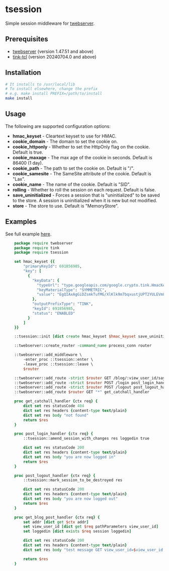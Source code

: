 # tsession

Simple session middleware for [twebserver](https://github.com/jerily/twebserver).

## Prerequisites

- [twebserver](https://github.com/jerily/twebserver) (version 1.47.51 and above)
- [tink-tcl](https://github.com/jerily/tink-tcl) (version 20240704.0 and above)

## Installation

```bash
# It installs to /usr/local/lib
# To install elsewhere, change the prefix
# e.g. make install PREFIX=/path/to/install
make install
```

## Usage

The following are supported configuration options:

* **hmac_keyset** - Cleartext keyset to use for HMAC.
* **cookie_domain** - The domain to set the cookie on.
* **cookie_httponly** - Whether to set the HttpOnly flag on the cookie. Default is true.
* **cookie_maxage** - The max age of the cookie in seconds. Default is 86400 (1 day).
* **cookie_path** - The path to set the cookie on. Default is "/".
* **cookie_samesite** - The SameSite attribute of the cookie. Default is "Lax".
* **cookie_name** - The name of the cookie. Default is "SID".
* **rolling** - Whether to roll the session on each request. Default is false.
* **save_uninitialized** - Forces a session that is "uninitialized" to be saved to the store. A session is uninitialized when it is new but not modified.
* **store** - The store to use. Default is "MemoryStore".

## Examples

See full example [here](examples/app.tcl).

```tcl
    package require twebserver
    package require tink
    package require tsession

    set hmac_keyset {{
        "primaryKeyId": 691856985,
        "key": [
          {
            "keyData": {
              "typeUrl": "type.googleapis.com/google.crypto.tink.HmacKey",
              "keyMaterialType": "SYMMETRIC",
              "value": "EgQIAxAgGiDZsmkTufMG/XlKlk9m7bqxustjUPT2YULEVm8mOp2mSA=="
            },
            "outputPrefixType": "TINK",
            "keyId": 691856985,
            "status": "ENABLED"
          }
        ]
    }}

    ::tsession::init [dict create hmac_keyset $hmac_keyset save_uninitialized 0]

    ::twebserver::create_router -command_name process_conn router

    ::twebserver::add_middleware \
        -enter_proc ::tsession::enter \
        -leave_proc ::tsession::leave \
        $router

    ::twebserver::add_route -strict $router GET /blog/:view_user_id/sayhi get_blog_post_handler
    ::twebserver::add_route -strict $router POST /login post_login_handler
    ::twebserver::add_route -strict $router POST /logout post_logout_handler
    ::twebserver::add_route $router GET "*" get_catchall_handler

    proc get_catchall_handler {ctx req} {
        dict set res statusCode 404
        dict set res headers {content-type text/plain}
        dict set res body "not found"
        return $res
    }

    proc post_login_handler {ctx req} {
        ::tsession::amend_session_with_changes res loggedin true

        dict set res statusCode 200
        dict set res headers {content-type text/plain}
        dict set res body "you are now logged in"
        return $res
    }

    proc post_logout_handler {ctx req} {
        ::tsession::mark_session_to_be_destroyed res

        dict set res statusCode 200
        dict set res headers {content-type text/plain}
        dict set res body "you are now logged out"
        return $res
    }

    proc get_blog_post_handler {ctx req} {
        set addr [dict get $ctx addr]
        set view_user_id [dict get $req pathParameters view_user_id]
        set loggedin [dict exists $req session loggedin]

        dict set res statusCode 200
        dict set res headers {content-type text/plain}
        dict set res body "test message GET view_user_id=$view_user_id addr=$addr loggedin=$loggedin"

        return $res
    }
```